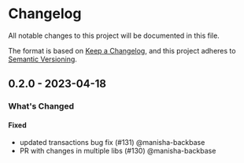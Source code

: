 # Changelog

All notable changes to this project will be documented in this file.

The format is based on [Keep a Changelog](https://keepachangelog.com/en/1.0.0/),
and this project adheres to [Semantic Versioning](https://semver.org/spec/v2.0.0.html).

## 0.2.0 - 2023-04-18

### What's Changed

#### Fixed

- updated transactions bug fix (#131) @manisha-backbase
- PR with changes in multiple libs (#130) @manisha-backbase
